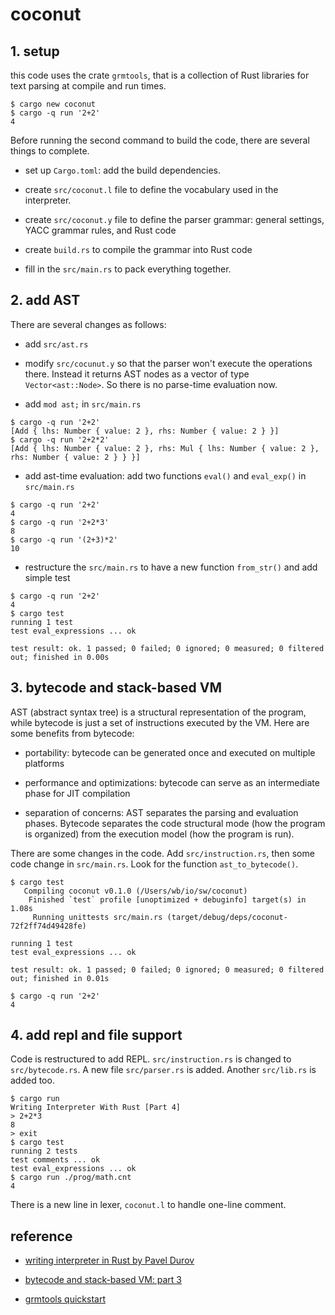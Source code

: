# coconut

## 1. setup

this code uses the crate ```grmtools```, that is a collection of Rust libraries for text parsing at compile and run times.

```
$ cargo new coconut
$ cargo -q run '2+2'
4
```

Before running the second command to build the code, there are several things to complete.

* set up ```Cargo.toml```: add the build dependencies.

* create ```src/coconut.l``` file to define the vocabulary used in the interpreter.

* create ```src/coconut.y``` file to define the parser grammar: general settings, YACC grammar rules, and Rust code

* create ```build.rs``` to compile the grammar into Rust code

* fill in the ```src/main.rs``` to pack everything together.

## 2. add AST

There are several changes as follows:

* add ```src/ast.rs```

* modify ```src/cocunut.y``` so that the parser won't execute the operations there. Instead it returns AST nodes as a vector of type ```Vector<ast::Node>```. So there is no parse-time evaluation now.

* add ```mod ast;``` in ```src/main.rs```

```
$ cargo -q run '2+2'
[Add { lhs: Number { value: 2 }, rhs: Number { value: 2 } }]
$ cargo -q run '2+2*2'
[Add { lhs: Number { value: 2 }, rhs: Mul { lhs: Number { value: 2 }, rhs: Number { value: 2 } } }]
```

* add ast-time evaluation: add two functions ```eval()``` and ```eval_exp()``` in ```src/main.rs```

```
$ cargo -q run '2+2'
4
$ cargo -q run '2+2*3' 
8
$ cargo -q run '(2+3)*2'
10
```

* restructure the ```src/main.rs``` to have a new function ```from_str()``` and add simple test

```
$ cargo -q run '2+2'
4
$ cargo test
running 1 test
test eval_expressions ... ok

test result: ok. 1 passed; 0 failed; 0 ignored; 0 measured; 0 filtered out; finished in 0.00s
```

## 3. bytecode and stack-based VM

AST (abstract syntax tree) is a structural representation of the program, while bytecode is just a set of instructions executed by the VM. Here are some benefits from bytecode:

* portability: bytecode can be generated once and executed on multiple platforms

* performance and optimizations: bytecode can serve as an intermediate phase for JIT compilation

* separation of concerns: AST separates the parsing and evaluation phases. Bytecode separates the code structural mode (how the program is organized) from the execution model (how the program is run).

There are some changes in the code. Add ```src/instruction.rs```, then some code change in ```src/main.rs```. Look for the function ```ast_to_bytecode()```.

```
$ cargo test
   Compiling coconut v0.1.0 (/Users/wb/io/sw/coconut)
    Finished `test` profile [unoptimized + debuginfo] target(s) in 1.08s
     Running unittests src/main.rs (target/debug/deps/coconut-72f2ff74d49428fe)

running 1 test
test eval_expressions ... ok

test result: ok. 1 passed; 0 failed; 0 ignored; 0 measured; 0 filtered out; finished in 0.01s

$ cargo -q run '2+2'
4
```

## 4. add repl and file support

Code is restructured to add REPL. ```src/instruction.rs``` is changed to ```src/bytecode.rs```. A new file ```src/parser.rs``` is added. Another ```src/lib.rs``` is added too.

```
$ cargo run
Writing Interpreter With Rust [Part 4]
> 2+2*3
8
> exit
$ cargo test
running 2 tests
test comments ... ok
test eval_expressions ... ok
$ cargo run ./prog/math.cnt
4 
```

There is a new line in lexer, ```coconut.l``` to handle one-line comment.

## reference

* [writing interpreter in Rust by Pavel Durov](https://p3ld3v.medium.com/writing-interpreter-in-rust-using-grmtools-7a6a0458b99f)

* [bytecode and stack-based VM: part 3](https://betterprogramming.pub/writing-an-interpreter-in-rust-bytecode-and-stack-based-vm-part-3-943af4acf9e0)

* [grmtools quickstart](https://softdevteam.github.io/grmtools/master/book/quickstart.html)

